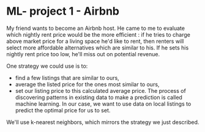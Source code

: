 # ML- project 1 - Airbnb
My friend wants to become an Airbnb host. He came to me to evaluate which nightly rent price would be the more efficient : if he tries to charge above market price for a living space he'd like to rent, then renters will select more affordable alternatives which are similar to his. If he sets his nightly rent price too low, he'll miss out on potential revenue.

One strategy we could use is to:

- find a few listings that are similar to ours,
- average the listed price for the ones most similar to ours,
- set our listing price to this calculated average price.
The process of discovering patterns in existing data to make a prediction is called machine learning. In our case, we want to use data on local listings to predict the optimal price for us to set. 

We'll use k-nearest neighbors, which mirrors the strategy we just described.
